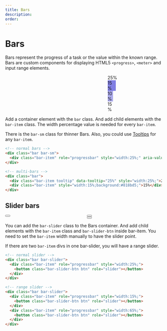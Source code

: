 ```yaml
---
title: Bars
description: 
order: 
---
```


# Bars

 Bars represent the progress of a task or the value within the known range. Bars are custom components for displaying HTML5 `<progress>`, `<meter>` and input range elements.

 
<div class="vp-raw docs-demo columns">
  <div class="column col-8 col-xs-12">
    <div class="bar bar-sm">
      <div class="bar-item tooltip" data-tooltip="25%" role="progressbar" style="width:25%;" aria-valuenow="25" aria-valuemin="0" aria-valuemax="100"></div>
    </div>
  </div>
  <div class="column col-8 col-xs-12">
    <div class="bar">
      <div class="bar-item tooltip" data-tooltip="50%" role="progressbar" style="width:50%;"></div>
    </div>
  </div>
  <div class="column col-8 col-xs-12">
    <div class="bar">
      <div class="bar-item tooltip" data-tooltip="25%" role="progressbar" style="width:25%;">25%</div>
      <div class="bar-item tooltip" data-tooltip="15%" role="progressbar" style="width:15%;background:#817fe3;">15%</div>
      <div class="bar-item tooltip" data-tooltip="10%" role="progressbar" style="width:10%;background:#aaa9eb;">10%</div>
      <div class="bar-item tooltip" data-tooltip="15%" role="progressbar" style="width:15%;">15%</div>
    </div>
  </div>
</div>

Add a container element with the `bar` class. And add child elements with the `bar-item` class. The width percentage value is needed for every `bar-item`.

There is the `bar-sm` class for thinner Bars. Also, you could use [Tooltips](#tooltips) for any `bar-item`.

```html
<!-- normal bars -->
<div class="bar bar-sm">
  <div class="bar-item" role="progressbar" style="width:25%;" aria-valuenow="25" aria-valuemin="0" aria-valuemax="100"></div>
</div>

<!-- multi-bars -->
<div class="bar">
  <div class="bar-item tooltip" data-tooltip="25%" style="width:25%;">25%</div>
  <div class="bar-item" style="width:15%;background:#818bd5;">15%</div>
</div>

```

## Slider bars

 
<div class="vp-raw docs-demo columns">
  <div class="column col-8 col-xs-12">
    <div class="bar bar-slider">
      <div class="bar-item" role="progressbar" style="width:50%;">
        <button class="bar-slider-btn btn tooltip" data-tooltip="50%" role="slider"></button>
      </div>
    </div>
  </div>
  <div class="column col-8 col-xs-12">
    <div class="bar bar-slider">
      <div class="bar-item" role="progressbar" style="width:15%;">
        <button class="bar-slider-btn btn tooltip" data-tooltip="25%" role="slider"></button>
      </div>
      <div class="bar-item" role="progressbar" style="width:65%;">
        <button class="bar-slider-btn btn tooltip" data-tooltip="65%" role="slider"></button>
      </div>
    </div>
  </div>
</div>

You can add the `bar-slider` class to the Bars container. And add child elements with the `bar-item` class and `bar-slider-btn` inside bar-item. You need to set the `bar-item` width manually to have the slider point.

If there are two `bar-item` divs in one bar-slider, you will have a range slider.

```html
<!-- normal slider -->
<div class="bar bar-slider">
  <div class="bar-item" role="progressbar" style="width:25%;">
    <button class="bar-slider-btn btn" role="slider"></button>
  </div>
</div>

<!-- range slider -->
<div class="bar bar-slider">
  <div class="bar-item" role="progressbar" style="width:15%;">
    <button class="bar-slider-btn btn" role="slider"></button>
  </div>
  <div class="bar-item" role="progressbar" style="width:65%;">
    <button class="bar-slider-btn btn" role="slider"></button>
  </div>
</div>
```
